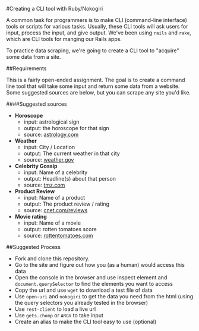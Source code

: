 #Creating a CLI tool with Ruby/Nokogiri

A common task for programmers is to make CLI (command-line interface) tools or scripts for various tasks. Usually, these CLI tools will ask users for input, process the input, and give output. We've been using `rails` and `rake`, which are CLI tools for manging our Rails apps.

To practice data scraping, we're going to create a CLI tool to "acquire" some data from a site.

##Requirements

This is a fairly open-ended assignment. The goal is to create a command line tool that will take some input and return some data from a website. Some suggested sources are below, but you can scrape any site you'd like.

####Suggested sources

* **Horoscope**
    * input: astrological sign
    * output: the horoscope for that sign
    * source: [astrology.com](http://www.astrology.com/)
* **Weather**
    * input: City / Location
    * output: The current weather in that city
    * source: [weather.gov](http://www.weather.gov/)
* **Celebrity Gossip**
    * input: Name of a celebrity
    * output: Headline(s) about that person
    * source: [tmz.com](http://www.tmz.com/)
* **Product Review**
    * input: Name of a product
    * output: The product review / rating
    * source: [cnet.com/reviews](http://www.cnet.com/reviews/)
* **Movie rating**
    * input: Name of a movie
    * output: rotten tomatoes score
    * source: [rottentomatoes.com](http://www.rottentomatoes.com/)

##Suggested Process

* Fork and clone this repository. 
* Go to the site and figure out how you (as a human) would access this data
* Open the console in the browser and use inspect element and `document.querySelector` to find the elements you want to access
* Copy the url and use `wget` to download a test file of data
* Use `open-uri` and `nokogiri` to get the data you need from the html (using the query selectors you already tested in the browser)
* Use `rest-client` to load a live url
* Use `gets.chomp` or `ARGV` to take input
* Create an alias to make the CLI tool easy to use (optional)


